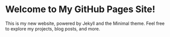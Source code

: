 # Welcome to My GitHub Pages Site!

This is my new website, powered by Jekyll and the Minimal theme.
Feel free to explore my projects, blog posts, and more.
